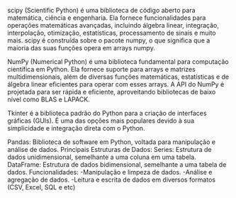 scipy (Scientific Python) é uma biblioteca de código
aberto para matemática, ciência e engenharia. Ela
fornece funcionalidades para operações matemáticas
avançadas, incluindo álgebra linear, integração,
interpolação, otimização, estatísticas, processamento
de sinais e muito mais. scipy é construída sobre o
pacote numpy, o que significa que a maioria das
suas funções opera em arrays numpy. 



NumPy (Numerical Python) é uma biblioteca
fundamental para computação científica em Python.
Ela fornece suporte para arrays e matrizes
multidimensionais, além de diversas funções
matemáticas, estatísticas e de álgebra linear
eficientes para operar com esses arrays. A API do
NumPy é projetada para ser rápida e eficiente,
aproveitando bibliotecas de baixo nível como BLAS e
LAPACK. 



Tkinter é a biblioteca padrão do Python para a
criação de interfaces gráficas (GUIs). É uma das
opções mais populares devido à sua simplicidade e
integração direta com o Python. 



Pandas: Biblioteca de software em Python,
voltada para manipulação e análise de dados.
Principais Estruturas de Dados:
Series: Estrutura de dados unidimensional,
semelhante a uma coluna em uma tabela.
DataFrame: Estrutura de dados bidimensional,
semelhante a uma tabela de dados.
Funcionalidades:
-Manipulação e limpeza de dados.
-Análise e agregação de dados.
-Leitura e escrita de dados em diversos formatos
(CSV, Excel, SQL e etc)
